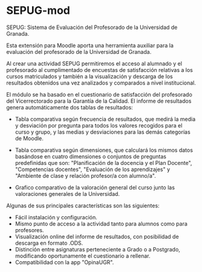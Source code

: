 # SEPUG-mod
SEPUG: Sistema de Evaluación del Profesorado de la Universidad de Granada.

Esta extensión para Moodle aporta una herramienta auxiliar para la evaluación del profesorado de la Universidad de Granada.

Al crear una actividad SEPUG permitiremos el acceso al alumnado y el profesorado al cumplimentado de encuestas de satisfacción relativas a los cursos matriculados y también a la visualización y descarga de los resultados obtenidos una vez analizados y comparados a nivel institucional.

El módulo se ha basado en el cuestionario de satisfacción del profesorado del Vicerrectorado para la Garantía de la Calidad. El informe de resultados genera automáticamente dos tablas de resultados: 

- Tabla comparativa según frecuencia de resultados, que medirá la media y desviación por pregunta para todos los valores recogidos para el curso y grupo, y las medias y desviaciones para las demás categorías de Moodle.

- Tabla comparativa según dimensiones, que calculará los mismos datos basándose en cuatro dimensiones o conjuntos de preguntas predefinidas que son: "Planificación de la docencia y el Plan Docente", "Competencias docentes", "Evaluación de los aprendizajes" y "Ambiente de clase y relación profesor/a con alumno/a".

- Grafico comparativo de la valoración general del curso junto las valoraciones generales de la Universidad.

Algunas de sus principales características son las siguientes:

- Fácil instalación y configuración.
- Mismo punto de acceso a la actividad tanto para alumnos como para profesores.
- Visualización online del informe de resultados, con posibilidad de descarga en formato .ODS.
- Distinción entre asignaturas perteneciente a Grado o a Postgrado, modificando oportunamente el cuestionario a rellenar. 
- Compatibilidad con la app "OpinaUGR".

